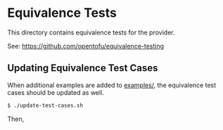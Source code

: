 # Equivalence Tests

This directory contains equivalence tests for the provider.

See: https://github.com/opentofu/equivalence-testing

## Updating Equivalence Test Cases

When additional examples are added to [examples/](../../../examples), the equivalence test cases should be updated as well.

```bash
$ ./update-test-cases.sh
```

Then, 